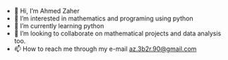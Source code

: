 - 👋 Hi, I’m Ahmed Zaher
- 👀 I’m interested in mathematics and programing using python
- 🌱 I’m currently learning python
- 💞️ I’m looking to collaborate on mathematical projects and data analysis too.
- 📫 How to reach me through my e-mail az.3b2r.90@gmail.com

<!---
az-3b2r-90/az-3b2r-90 is a ✨ special ✨ repository because its `README.md` (this file) appears on your GitHub profile.
You can click the Preview link to take a look at your changes.
--->
